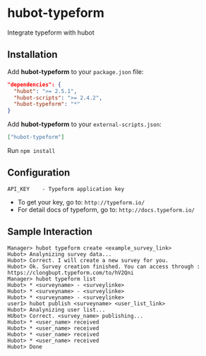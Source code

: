 hubot-typeform
============

Integrate typeform with hubot


## Installation

Add **hubot-typeform** to your `package.json` file:

```json
"dependencies": {
  "hubot": ">= 2.5.1",
  "hubot-scripts": ">= 2.4.2",
  "hubot-typeform": "*"
}
```


Add **hubot-typeform** to your `external-scripts.json`:

```json
["hubot-typeform"]
```

Run `npm install`


## Configuration

```
API_KEY    - Typeform application key
```

- To get your key, go to: `http://typeform.io/`
- For detail docs of typeform, go to: `http://docs.typeform.io/`

## Sample Interaction

```
Manager> hubot typeform create <example_survey_link>
Hubot> Analynizing survey data...
Hubot> Correct. I will create a new survey for you.
Hubot> Ok. Survey creation finished. You can access through : https://clongbupt.typeform.com/to/hV2Qni
Manager> hubot typeform list
Hubot> * <surveyname> - <surveylinke>
Hubot> * <surveyname> - <surveylinke>
Hubot> * <surveyname> - <surveylinke>
user1> hubot publish <surveyname> <user_list_link>
Hubot> Analynizing user list...
HUbot> Correct. <survey_name> publishing...
Hubot> * <user_name> received
Hubot> * <user_name> received
Hubot> * <user_name> received
Hubot> * <user_name> received
Hubot> Done
```



